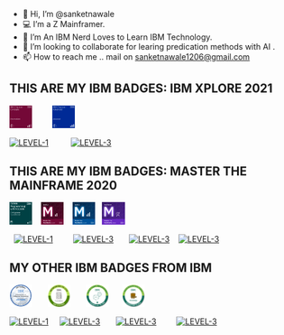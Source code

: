 - 👋 Hi, I’m @sanketnawale
- 💻 I’m a Z Mainframer.
- 🌱 I’m An IBM Nerd Loves to Learn IBM Technology.
- 💞️ I’m looking to collaborate for learing predication methods with AI .
- 📫 How to reach me .. mail on sanketnawale1206@gmail.com

## THIS ARE MY IBM BADGES: IBM XPLORE 2021
<div align="left"><img src="/ibm-z-xplore-concepts.png" alt="ibm-z-xplore-concepts.png" width="8%;"  div align="centre" </p> &nbsp;&nbsp;&nbsp;&nbsp;&nbsp;&nbsp;&nbsp; <img src="/ibm-z-xplore-advanced.png" alt="ibm-z-xplore-advanced.png" width="8%;" />


 [![LEVEL-1](https://img.shields.io/badge/CONCEPT-red)](https://www.credly.com/badges/8f071a17-fc6f-47dd-ae5d-3da837706047/public_url)&nbsp;&nbsp;&nbsp;&nbsp;&nbsp;&nbsp;&nbsp;&nbsp;&nbsp; [![LEVEL-3](https://img.shields.io/badge/ADVANCED-blue)](https://www.credly.com/badges/1fb17b68-112c-4130-93cd-993c5602b3ca/public_url)



## THIS ARE MY IBM BADGES: MASTER THE MAINFRAME 2020
<div align="left"><img src="/cobol-programming-with-vscode.png" alt="cobol-programming-with-vscode.png" width="8%;"  div align="centre" </p> &nbsp;&nbsp; <img src="/master-the-mainframe-2020-level-2.png" alt="master-the-mainframe-2020-level-2.png" width="8%;"  div align="centre"  </p> &nbsp;&nbsp; <img src="/master-the-mainframe-2020-level-3.png" alt="master-the-mainframe-2020-level-3" width="8%;"  div align="centre" </p>&nbsp;&nbsp; <img src="/master-the-mainframe-2020-facilitator.png" alt="master-the-mainframe-2020-facilitator.png" width="8%;" />
 
&nbsp; [![LEVEL-1](https://img.shields.io/badge/LEVEL1-brightgreen)](https://www.credly.com/badges/643db107-dbe3-4dfe-bea3-84f48ba9602e/public_url) &nbsp;&nbsp;&nbsp; &nbsp; &nbsp;  [![LEVEL-3](https://img.shields.io/badge/LEVEL%202-red)](https://www.credly.com/badges/11a14790-43df-4db7-b4bf-a30510f1f700/public_url)
&nbsp;&nbsp;&nbsp;&nbsp;&nbsp; [![LEVEL-3](https://img.shields.io/badge/LEVEL%203-blue)](https://www.credly.com/badges/8a148dfd-7576-4b56-a7d3-fc01239de8ed/public_url) &nbsp;&nbsp; [![LEVEL-3](https://img.shields.io/badge/FACILIATOR-purple)](https://www.credly.com/badges/c0c64587-4b4f-4a01-8654-9ec14cf37690/public_url)
  
## MY OTHER IBM BADGES FROM IBM
<div align="left"><img src="/introduction-to-enterprise-computing.png" alt="introduction-to-enterprise-computing.png" width="8%;"  div align="centre" </p> &nbsp;&nbsp;&nbsp;&nbsp;&nbsp; <img src="/networking-on-z-os-foundations.png" alt="networking-on-z-os-foundations.png" width="8%;"  div align="centre"  </p> &nbsp;&nbsp;&nbsp;&nbsp;&nbsp; <img src="/build-your-own-chatbot-level-1.png" alt="build-your-own-chatbot-level-1.png" width="8%;"  div align="centre" </p>&nbsp;
  &nbsp;&nbsp;&nbsp; <img src="/building-robots-with-tjbot.png" alt="building-robots-with-tjbot.png" width="8%;" />

[![LEVEL-1](https://img.shields.io/badge/ENTERPRISE-yellowgreen)](https://www.credly.com/badges/e8c34e0a-c94c-4e5d-897d-498125d6c360/public_url)  &nbsp;  &nbsp;&nbsp;[![LEVEL-3](https://img.shields.io/badge/NETWORK-brightgreen)](https://www.credly.com/badges/b0a17874-b109-4284-93ee-781a40079c2c/public_url)&nbsp;&nbsp;&nbsp;&nbsp;&nbsp;&nbsp;&nbsp;[![LEVEL-3](https://img.shields.io/badge/CHATBOT-green)](https://www.credly.com/badges/ee223c92-39d6-4e9d-8178-0c54ab70a558/public_url)&nbsp;&nbsp;&nbsp;&nbsp;&nbsp;&nbsp;&nbsp;&nbsp;&nbsp;[![LEVEL-3](https://img.shields.io/badge/TJBOT-yellowgreen)](https://www.credly.com/badges/0d5e2ed4-6b0b-4887-a106-84c9308eda2f/public_url)
 
<!---
sanketnawale/sanketnawale is a ✨ special ✨ repository because its `README.md` (this file) appears on your GitHub profile.
You can click the Preview link to take a look at your changes.
--->

